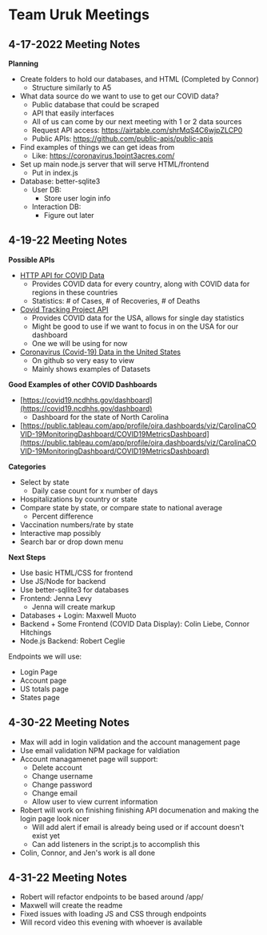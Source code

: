 # Team Uruk Meetings

## 4-17-2022 Meeting Notes
**Planning**

* Create folders to hold our databases, and HTML (Completed by Connor)
  * Structure similarly to A5
* What data source do we want to use to get our COVID data?
  * Public database that could be scraped
  * API that easily interfaces
  * All of us can come by our next meeting with 1 or 2 data sources 
  * Request API access: https://airtable.com/shrMqS4C6wjpZLCP0
  * Public APIs: https://github.com/public-apis/public-apis
* Find examples of things we can get ideas from
  * Like: https://coronavirus.1point3acres.com/
* Set up main node.js server that will serve HTML/frontend
  * Put in index.js
* Database: better-sqlite3
  * User DB:
    * Store user login info
  * Interaction DB:
    * Figure out later

## 4-19-22 Meeting Notes

**Possible APIs**



* [HTTP API for COVID Data](https://pipedream.com/@pravin/http-api-for-latest-wuhan-coronavirus-data-2019-ncov-p_G6CLVM/readme)
    * Provides COVID data for every country, along with COVID data for regions in these countries
    * Statistics: # of Cases, # of Recoveries, # of Deaths
* [Covid Tracking Project API](https://covidtracking.com/data/api/version-2)
    * Provides COVID data for the USA, allows for single day statistics
    * Might be good to use if we want to focus in on the USA for our dashboard
    * One we will be using for now
* [Coronavirus (Covid-19) Data in the United States](https://github.com/nytimes/covid-19-data)
    * On github so very easy to view
    * Mainly shows examples of Datasets

**Good Examples of other COVID Dashboards**



* [https://covid19.ncdhhs.gov/dashboard](https://covid19.ncdhhs.gov/dashboard)
    * Dashboard for the state of North Carolina
* [https://public.tableau.com/app/profile/oira.dashboards/viz/CarolinaCOVID-19MonitoringDashboard/COVID19MetricsDashboard](https://public.tableau.com/app/profile/oira.dashboards/viz/CarolinaCOVID-19MonitoringDashboard/COVID19MetricsDashboard)

**Categories**



* Select by state
    * Daily case count for x number of days
* Hospitalizations by country or state
* Compare state by state, or compare state to national average
    * Percent difference
* Vaccination numbers/rate by state
* Interactive map possibly
* Search bar or drop down menu

**Next Steps**



* Use basic HTML/CSS for frontend
* Use JS/Node for backend
* Use better-sqllite3 for databases
* Frontend: Jenna Levy
    * Jenna will create markup
* Databases + Login: Maxwell Muoto
* Backend + Some Frontend (COVID Data Display): Colin Liebe, Connor Hitchings
* Node.js Backend: Robert Ceglie

Endpoints we will use:

* Login Page
* Account page
* US totals page
* States page


## 4-30-22 Meeting Notes
* Max will add in login validation and the account management page
 * Use email validation NPM package for valdiation
 * Account managamenet page will support:
   * Delete account
   * Change username
   * Change password
   * Change email
   * Allow user to view current information
* Robert will work on finishing finishing API documenation and making the login page look nicer
  * Will add alert if email is already being used or if account doesn't exist yet
  * Can add listeners in the script.js to accomplish this
* Colin, Connor, and Jen's work is all done

## 4-31-22 Meeting Notes
* Robert will refactor endpoints to be based around /app/
* Maxwell will create the readme
* Fixed issues with loading JS and CSS through endpoints
* Will record video this evening with whoever is available
